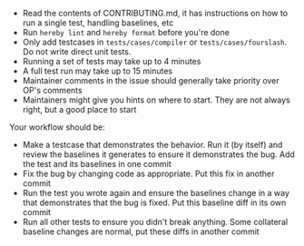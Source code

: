  * Read the contents of CONTRIBUTING.md, it has instructions on how to run a single test, handling baselines, etc
 * Run `hereby lint` and `hereby format` before you're done
 * Only add testcases in `tests/cases/compiler` or `tests/cases/fourslash`. Do not write direct unit tests.
 * Running a set of tests may take up to 4 minutes
 * A full test run may take up to 15 minutes
 * Maintainer comments in the issue should generally take priority over OP's comments
 * Maintainers might give you hints on where to start. They are not always right, but a good place to start

Your workflow should be:
 * Make a testcase that demonstrates the behavior. Run it (by itself) and review the baselines it generates to ensure it demonstrates the bug. Add the test and its baselines in one commit
 * Fix the bug by changing code as appropriate. Put this fix in another commit
 * Run the test you wrote again and ensure the baselines change in a way that demonstrates that the bug is fixed. Put this baseline diff in its own commit
 * Run all other tests to ensure you didn't break anything. Some collateral baseline changes are normal, put these diffs in another commit
